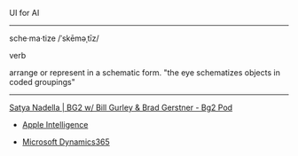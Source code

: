 UI for AI
- - - -
sche·ma·tize
/ˈskēməˌtīz/

verb

arrange or represent in a schematic form.
"the eye schematizes objects in coded groupings"

- - - -
[Satya Nadella | BG2 w/ Bill Gurley & Brad Gerstner - Bg2 Pod](https://youtu.be/9NtsnzRFJ_o?si=84syI8cP1inHSgBX)

* [Apple Intelligence](https://www.apple.com/apple-intelligence/)

* [Microsoft Dynamics365](https://www.microsoft.com/en-us/dynamics-365)
